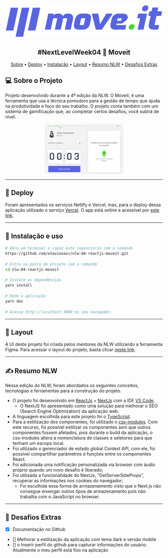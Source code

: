 <h1 align="center">
    <img alt="Moveit" title="#Moveit" src="./public/logo-full.svg" />
</h1>

<h2 align="center"> 
	#NextLevelWeek04 🚀 Moveit
</h2>

<p align="center">
 <a href="#-sobre-o-projeto">Sobre</a> •
  <a href="#-deploy">Deploy</a> •
  <a href="#-instalação">Instalação</a> •
  <a href="#-layout">Layout</a> • 
  <a href="#-resumo-nlw">Resumo NLW</a> • 
  <a href="#-desafios-extras">Desafios Extras</a> 
 </p>

## 💻 Sobre o Projeto
Projeto desenvolvido durante a 4ª edição da NLW. O Moveit, é uma ferramenta que usa a técnica pomodoro para a gestão de tempo que ajuda na produtividade e foco do seu trabalho. O projeto conta também com um sistema de gamificação que, ao completar certos desafios, você subirá de nível.

<p align="center">
  <img alt="Projeto Moveit" src="./public/project-running.gif" style="border-radius: 10px;" width="50%;"/>
</p>

---

## 🚀 Deploy
Foram apresentados os serviços Netlify e Vercel, mas, para o deploy dessa aplicação utilizado o serviço [Vercel](https://vercel.com/). O app está online e acessível por [este link](https://nlw04-moveit-one.vercel.app/).

---

## 🔧 Instalação e uso

```bash
# Abra um terminal e copie este repositório com o comando
https://github.com/otavionasc/nlw-04-reactjs-moveit.git

# Entre na pasta do projeto com o comando
cd nlw-04-reactjs-moveit

# Instale as dependências
yarn install

# Rode o aplicação
yarn dev

# Acesse http://localhost:3000 no seu navagador.
```
---

## 🎨 Layout
A UI deste projeto foi criada pelos mentores da NLW utilizando a ferramenta Figma. Para acessar o layout do projeto, basta clicar [neste link](https://www.figma.com/file/n9J6604nMGB7Cgt2vEVtWb/Move.it-1.0-(Dark-Mode)?node-id=154786%3A44).

---

## ✍ Resumo NLW
Nessa edição do NLW, foram abordados os seguintes conceitos, tecnologias e ferramentas para a construção do projeto.
- O projeto foi desenvolvido em [ReactJs](https://reactjs.org/) + [NextJs](https://nextjs.org/) com a IDE [VS Code](https://code.visualstudio.com/).
  - O NextJS foi apresentado como uma solução para melhorar o SEO (Search Engine Optimization) da aplicação web.
- A linguagem escolhida para este projeto foi o [TypeScript](https://www.typescriptlang.org/).
- Para a estilização dos componentes, foi utilizado o [css-modules](https://github.com/css-modules/css-modules). Com este recurso, foi possível estilizar os componentes sem que outros componentes fossem afetados, pois durante o build da aplicação, o css-modules altera a nomenclatura de classes e seletores para que tenham um escopo local.
- Foi utilizado o gerenciador de estado global Context API, com ele, foi possível compartilhar parâmetros e funções entre os componentes React.
- Foi adicionada uma notificação personalizada via browser com áudio próprio quando um novo desafio é liberado;
- Foi utilizada a funcionalidade do NextJs, “GetServerSideProps”, recuperar as informações nos cookies do navegador;
  - Foi escolhida essa forma de armazenamento visto que o Next.js não consegue enxergar outros tipos de armazenamento pois não trabalha com o JavaScript no browser.

---

## 💪 Desafios Extras

- [x]	Documentação no Github
- []	Melhorar a estilização da aplicação com tema dark e versão mobile
- []	o	Inserir perfil do github para capturar informações do usuário. Atualmente o meu perfil está fixo na aplicação
